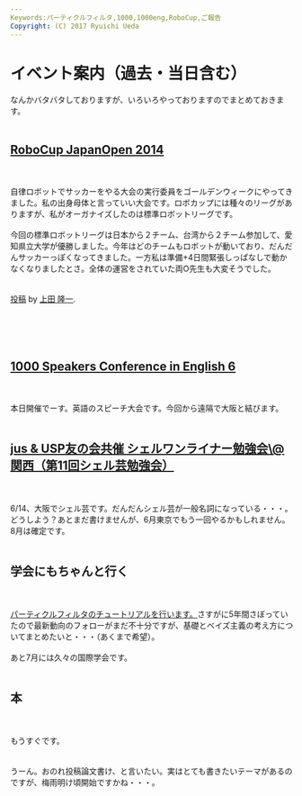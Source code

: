 ```yaml
---
Keywords:パーティクルフィルタ,1000,1000eng,RoboCup,ご報告
Copyright: (C) 2017 Ryuichi Ueda
---
```


# イベント案内（過去・当日含む）
なんかバタバタしておりますが、いろいろやっておりますのでまとめておきます。<br />
<br />
<h2><a href="http://www.robocup-japanopen.org/">RoboCup JapanOpen 2014</a></h2><br />
<br />
自律ロボットでサッカーをやる大会の実行委員をゴールデンウィークにやってきました。私の出身母体と言っていい大会です。ロボカップには種々のリーグがありますが、私がオーガナイズしたのは標準ロボットリーグです。<br />
<br />
今回の標準ロボットリーグは日本から２チーム、台湾から２チーム参加して、愛知県立大学が優勝しました。今年はどのチームもロボットが動いており、だんだんサッカーっぽくなってきました。一方私は準備+4日間緊張しっぱなしで動かなくなりましたとさ。全体の運営をされていた両O先生も大変そうでした。<br />
<br />
<div id="fb-root"></div> <script>(function(d, s, id) { var js, fjs = d.getElementsByTagName(s)[0]; if (d.getElementById(id)) return; js = d.createElement(s); js.id = id; js.src = "//connect.facebook.net/ja_JP/all.js#xfbml=1"; fjs.parentNode.insertBefore(js, fjs); }(document, 'script', 'facebook-jssdk'));</script><br />
<div class="fb-post" data-href="https://www.facebook.com/photo.php?v=10203072779047590" data-width="466"><div class="fb-xfbml-parse-ignore"><a href="https://www.facebook.com/photo.php?v=10203072779047590">投稿</a> by <a href="https://www.facebook.com/ryueda">上田 隆一</a>.</div></div><br />
<br />
<!--more--><br />
<br />
<h2><a href="http://1000.doorkeeper.jp/events/10421">1000 Speakers Conference in English 6</a></h2><br />
<br />
本日開催でーす。英語のスピーチ大会です。今回から遠隔で大阪と結びます。<br />
<br />
<h2><a href="http://japanunixsociety.doorkeeper.jp/events/10184">jus & USP友の会共催 シェルワンライナー勉強会\@関西（第11回シェル芸勉強会）</a></h2><br />
<br />
6/14、大阪でシェル芸です。だんだんシェル芸が一般名詞になっている・・・。どうしよう？あとまだ書けませんが、6月東京でもう一回やるかもしれません。8月は確定です。<br />
<br />
<h2>学会にもちゃんと行く</h2><br />
<br />
<a href="http://www.sci14.org/specials.html">パーティクルフィルタのチュートリアルを行います。</a>さすがに5年間さぼっていたので最新動向のフォローがまだ不十分ですが、基礎とベイズ主義の考え方についてまとめたいと・・・（あくまで希望）。<br />
<br />
あと7月には久々の国際学会です。<br />
<br />
<h2>本</h2><br />
<br />
もうすぐです。<br />
<br />
<br />
うーん。おのれ投稿論文書け、と言いたい。実はとても書きたいテーマがあるのですが、梅雨明け頃開始ですかね・・・。
